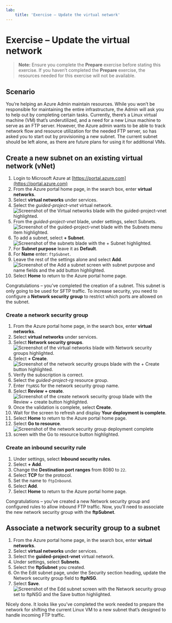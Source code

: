 ```yaml
---
lab:
    title: 'Exercise – Update the virtual network'
---
```


# Exercise – Update the virtual network
> **Note:** Ensure you complete the **Prepare** exercise before stating this exercise. If you haven’t completed the **Prepare** exercise, the resources needed for this exercise will not be available.
## Scenario
You’re helping an Azure Admin maintain resources. While you won’t be responsible for maintaining the entire infrastructure, the Admin will ask you to help out by completing certain tasks.
Currently, there’s a Linux virtual machine (VM) that’s underutilized, and a need for a new Linux machine to serve as an FTP server. However, the Azure admin wants to be able to track network flow and resource utilization for the needed FTP server, so has asked you to start out by provisioning a new subnet.
The current subnet should be left alone, as there are future plans for using it for additional VMs.

## Create a new subnet on an existing virtual network (vNet)
1.	Login to Microsoft Azure at [https://portal.azure.com](https://portal.azure.com)
2.	From the Azure portal home page, in the search box, enter **virtual networks**.
3.	Select **virtual networks** under services.
4.	Select the *guided-project-vnet* virtual network.
![Screenshot of the Virtual networks blade with the guided-project-vnet highlighted.](./Media/virtual-network-blade.png)
5.	From the *guided-project-vnet* blade, under settings, select Subnets.
![Screenshot of the guided-project-vnet blade with the Subnets menu item highlighted.](./Media/virtual-network-settings-subnet.png)
6.	To add a subnet, select **+ Subnet**.
![Screenshot of the subnets blade with the + Subnet highlighted.](./Media/virtual-network-create-subnet.png)
7.	For **Subnet purpose** leave it as **Default**.
8.	For **Name** enter: `ftpSubnet`.
9.	Leave the rest of the settings alone and select **Add**.
![Screenshot of the Add a subnet screen with subnet purpose and name fields and the add button highlighted.](./Media/create-subnet.png)
10.	Select **Home** to return to the Azure portal home page.

Congratulations – you’ve completed the creation of a subnet. This subnet is only going to be used for SFTP traffic. To increase security, you need to configure a **Network security group** to restrict which ports are allowed on the subnet.

### Create a network security group
1.	From the Azure portal home page, in the search box, enter **virtual networks**.
2.	Select **virtual networks** under services.
3.	Select **Network security groups**.
![Screenshot of the virtual networks blade with Network security groups highlighted.](./Media/network-security-group-blade.png)
4.	Select **+ Create**.
![Screenshot of the network security groups blade with the + Create button highlighted.](./Media/network-security-group-create.png)
5.	Verify the subscription is correct.
6.	Select the *guided-project-rg* resource group.
7.	Enter `ftpNSG` for the network security group name.
8.	Select **Review + create**.
![Screenshot of the create network security group blade with the Review + create button highlighted.](./Media/network-security-group-review-create.png)
9.	Once the validation is complete, select **Create**.
10.	Wait for the screen to refresh and display **Your deployment is complete**.
11.	Select **Home** to return to the Azure portal home page.
12.	Select **Go to resource**.
13.	![Screenshot of the network security group deployment complete screen with the Go to resource button highlighted.](./Media/network-security-goto-resource.png)

### Create an inbound security rule
1.	Under settings, select **Inbound security rules**.
2.	Select **+ Add**.
3.	Change the **Destination port ranges** from 8080 to `22`.
4.	Select **TCP** for the protocol.
5.	Set the name to `ftpInbound`.
6.	Select **Add**.
7.	Select **Home** to return to the Azure portal home page.

Congratulations – you’ve created a new Network security group and configured rules to allow inbound FTP traffic. Now, you’ll need to associate the new network security group with the **ftpSubnet**.

## Associate a network security group to a subnet
1.	From the Azure portal home page, in the search box, enter **virtual networks**.
2.	Select **virtual networks** under services.
3.	Select the **guided-project-vnet** virtual network.
4.	Under settings, select **Subnets**.
5.	Select the **ftpSubnet** you created.
6.	On the Edit subnet page, under the Security section heading, update the Network security group field to **ftpNSG**.
7.	Select **Save**.
![Screenshot of the Edd subnet screen with the Network security group set to ftpNSG and the Save button highlighted.](./Media/associate-security-group-subnet.png)

Nicely done. It looks like you’ve completed the work needed to prepare the network for shifting the current Linux VM to a new subnet that’s designed to handle incoming FTP traffic.
